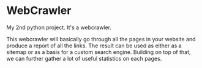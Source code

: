# WebCrawler
My 2nd python project. It's a webcrawler.

This webcrawler will basically go through all the pages in your website and produce a report of all the links. 
The result can be used as either as a sitemap or as a basis for a custom search engine. 
Building on top of that, we can further gather a lot of useful statistics on each pages.
